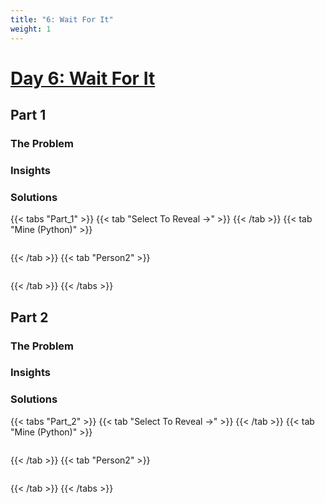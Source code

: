 ```yaml
---
title: "6: Wait For It"
weight: 1
---
```


# [Day 6: Wait For It](https://adventofcode.com/2023/day/6)
## Part 1
### The Problem



### Insights



### Solutions

{{< tabs "Part_1" >}}
{{< tab "Select To Reveal ->" >}}
{{< /tab >}}
{{< tab "Mine (Python)" >}}
```python
```
{{< /tab >}}
{{< tab "Person2" >}}
```python
```
{{< /tab >}}
{{< /tabs >}}

## Part 2
### The Problem



### Insights



### Solutions

{{< tabs "Part_2" >}}
{{< tab "Select To Reveal ->" >}}
{{< /tab >}}
{{< tab "Mine (Python)" >}}
```python
```
{{< /tab >}}
{{< tab "Person2" >}}
```python
```
{{< /tab >}}
{{< /tabs >}}